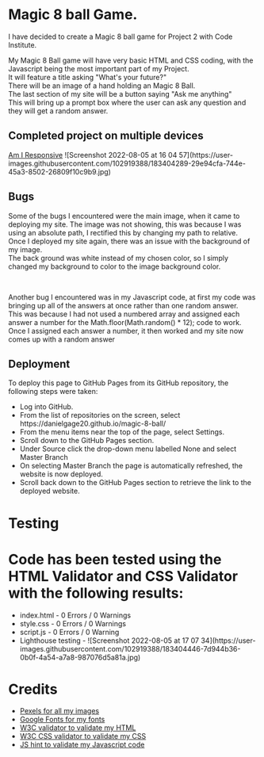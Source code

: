 <h1>Magic 8 ball Game.</h1>

<p>I have decided to create a Magic 8 ball game for Project 2 with Code Institute.</p>

<p>My Magic 8 Ball game will have very basic HTML and CSS coding, with the Javascript being the most important part of my Project.<br>
It will feature a title asking "What's your future?"<br>
There will be an image of a hand holding an Magic 8 Ball.<br>
The last section of my site will be a button saying "Ask me anything"<br>
This will bring up a prompt box where the user can ask any question and they will get a random answer.</p>

<h2>Completed project on multiple devices</h2>
<a href="https://ui.dev/amiresponsive" target="_blank"> Am I Responsive</a>
![Screenshot 2022-08-05 at 16 04 57](https://user-images.githubusercontent.com/102919388/183404289-29e94cfa-744e-45a3-8502-26809f10c9b9.jpg)


<h2>Bugs</h2>
<p>Some of the bugs I encountered were the main image, when it came to deploying my site. The image was not showing, this was because I was using an absolute path, I rectified this by changing my path to relative.<br> Once I deployed my site again, there was an issue with the background of my image. <br>The back ground was white instead of my chosen color, so I simply changed my background to color to the image background color.</p>
<br>
<p>Another bug I encountered was in my Javascript code, at first my code was bringing up all of the answers at once rather than one random answer.<br>
This was because I had not used a numbered array and assigned each answer a number for the Math.floor(Math.random() * 12); code to work.
  Once I assigned each answer a number, it then worked and my site now comes up with a random answer<p>
  

<h2>Deployment</h2>
<p>To deploy this page to GitHub Pages from its GitHub repository, the following steps were taken:</p>
<ul>
  <li>Log into GitHub.</li>
  <li>From the list of repositories on the screen, select https://danielgage20.github.io/magic-8-ball/</li>
  <li>From the menu items near the top of the page, select Settings.</li>
  <li>Scroll down to the GitHub Pages section.</li>
  <li>Under Source click the drop-down menu labelled None and select Master Branch</li>
  <li>On selecting Master Branch the page is automatically refreshed, the website is now deployed.</li>
  <li>Scroll back down to the GitHub Pages section to retrieve the link to the deployed website.</li>
  </ul>
  
  <h1>Testing</h1>
  
 <h1>Code has been tested using the HTML Validator and CSS Validator with the following results:</h1>
<ul>
<li>index.html - 0 Errors / 0 Warnings</li>
 <li>style.css - 0 Errors / 0 Warnings</li>
  <li>script.js - 0 Errors / 0 Warning</li>
  <li>Lighthouse testing - ![Screenshot 2022-08-05 at 17 07 34](https://user-images.githubusercontent.com/102919388/183404446-7d944b36-0b0f-4a54-a7a8-987076d5a81a.jpg)</li>

  </ul>

  
  <h1> Credits</h1>
  <ul>
  <li><a href="https://www.pexels.com/" target="_blank"> Pexels for all my images</a></li>
  <li><a href="https://fonts.google.com/" target="_blank"> Google Fonts for my fonts</a></li>
  <li><a href="https://validator.w3.org/" target="_blank"> W3C validator to validate my HTML</a></li>
  <li><a href="https://jigsaw.w3.org/css-validator/" target="_blank"> W3C CSS validator to validate my CSS</a></li>
  <li><a href="https://jshint.com/" target="_blank"> JS hint to validate my Javascript code</a></li>
  </ul>
